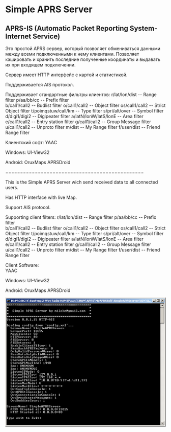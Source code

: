 # Simple APRS Server

## APRS-IS (Automatic Packet Reporting System-Internet Service) ##

Это простой APRS сервер, который
позволяет обмениваться данными между
всеми подключенными к нему клиентами.
Позволяет кэшировать и хранить последние 
полученные координаты и выдавать их при
входящем подключении.

Сервер имеет HTTP интерфейс с картой и 
статистикой.

Поддерживается AIS протокол.

Поддерживает стандартные фильтры клиентов:
    r/lat/lon/dist -- Range filter 
    p/aa/bb/cc -- Prefix filter  
    b/call1/call2 -- Budlist filter 
    o/call1/call2 -- Object filter 
    os/call1/call2 -- Strict Object filter
    t/poimqstuw/call/km -- Type filter
    s/pri/alt/over -- Symbol filter 
    d/digi1/digi2 -- Digipeater filter
    a/latN/lonW/latS/lonE -- Area filter 
    e/call1/call2 -- Entry station filter
    g/call1/call2 -- Group Message filter 
    u/call1/call2 -- Unproto filter
    m/dist -- My Range filter
    f/user/dist --	Friend Range filter 
	
Клиентский софт:
  YAAC
  
  Windows:
	UI-View32

  Android:
	OruxMaps
	APRSDroid

===============================================

This is the Simple APRS Server
wich send received data to all 
connected users.

Has HTTP interface with live Map.

Support AIS protocol.

Supporting client filters:
    r/lat/lon/dist -- Range filter 
    p/aa/bb/cc -- Prefix filter  
    b/call1/call2 -- Budlist filter 
    o/call1/call2 -- Object filter 
    os/call1/call2 -- Strict Object filter
    t/poimqstuw/call/km -- Type filter
    s/pri/alt/over -- Symbol filter 
    d/digi1/digi2 -- Digipeater filter
    a/latN/lonW/latS/lonE -- Area filter 
    e/call1/call2 -- Entry station filter
    g/call1/call2 -- Group Message filter 
    u/call1/call2 -- Unproto filter
    m/dist -- My Range filter
    f/user/dist --	Friend Range filter 

Client Software:	
  YAAC
  
  Windows:
	UI-View32

  Android:
	OruxMaps
	APRSDroid

<img src="window.png"/>

